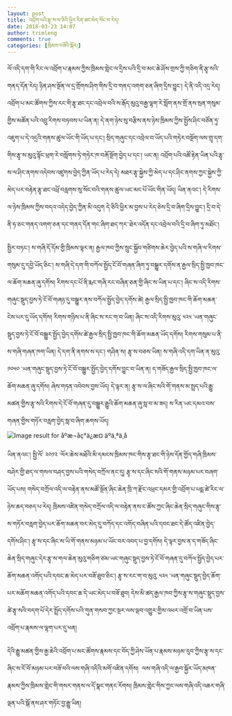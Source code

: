 ```yaml
---
layout: post
title: འབྲོག་པའི་རྩྭ་ས་ལ་ཅིའི་ཕྱིར་རིན་ཐང་མེད་སོང་བ་རེད།
date: 2018-03-23 14:07
author: trimleng
comments: true
categories: [ཁྲིམས་བཟོའི་སྐོར།]
---
```

ལོ་འདི་དག་གི་རིང་ལ་འབྲོག་པ་རྣམས་ཀྱིས་ཁྲིམས་གླེང་ལ་དྲིས་པའི་དྲི་བ་མང་ཆེ་ཤོས་གྲས་ཀྱི་གཅིག་ནི་རྩྭ་སའི་གནད་དོན་རེད། ཉིན་ཤས་སྔོན་ལ་དྲ་གྲོགས་ཤིག་གིས་དྲི་བ་གནད་འགག་ཅན་ཞིག་དྲིས་བྱུང་། དེ་ནི་འདི་འདྲ་རེད། འབྲོག་པ་མང་ཚོགས་ཀྱིས་རང་གི་རྩྭ་ཐང་དང་འབྲེལ་བའི་ས་རྒོད་མུའུ་བརྒྱ་ལྷག་རེ་སློག་ནས་གྲོ་ནས་སྲན་གསུམ་གྱིས་མཚོན་པའི་འབྲུ་རིགས་བཏབས་པ་ཡིན་ན། དེ་ནག་ཉེས་སུ་བརྩིས་ནས་ཉེས་ཁྲིམས་ཀྱིས་སྤྱོས་ཤིང་བཙོན་ཏུ་འཇུག་པ་དེ་འདྲའི་གནས་ཚུལ་ཡོང་གི་ཡོད་པ་དང་། སྲིད་གཞུང་དང་འབྲེལ་བ་ཡོད་པའི་གཏེར་བསྔོག་ལས་གྲྭ་དག་གིས་རྩྭ་ས་མུའུ་སྟོང་ཕྲག་རེ་བསློགས་ཏེ་གཏེར་ཁ་བརྐོ་སྔོག་བྱེད་པ་དང་། ཡང་ན། འབྲོག་པའི་འཚོ་རྟེན་ཡིན་པའི་རྩྭ་ས་ལ་ཤིང་ནགས་འདེབས་འཛུགས་བྱེད་ཀྱིན་ཡོད་པ་རེད་དེ། མཐར་རྩྭ་སྐྱེས་ཀྱི་མེད་པ་དང་ཤིང་ནགས་ཀྱང་སྐྱེས་ཀྱི་མེད་པར་བརྟེན་རྩྭ་ཐང་འཕྲོ་བརླགས་སུ་སོང་བའི་གནས་ཚུལ་ཡང་མང་པོ་ཡོང་གིན་ཡོད། ཡིན་ནའང་། དེ་རིགས་ལ་ཉེས་ཁྲིམས་ཀྱིས་བདའ་འདེད་བྱེད་ཀྱིན་མི་འདུག དེ་ཅིའི་ཕྱིར་མ་བྱས་པ་རེད་ཅེས་དྲི་བ་ཞིག་དྲིས་བྱུང་། དྲི་བ་དེ་ནི་ཧ་ཅང་གནད་འགག་ཅན་དང་གནད་དོན་གང་ཞིག་ཐད་ཀར་་ཐེར་འདོན་དང་འབྲེལ་བའི་དྲི་བ་ཞིག་ཏུ་མཐོང་།

<!--more-->སྤྱིར་བཏང་། ས་གཞི་དོ་དོམ་གྱི་ཁྲིམས་ལྟར་ན། རྒྱལ་ཁབ་ཀྱིས་སྲུང་སྐྱོབ་གཙིགས་ཆེར་བྱེད་པའི་ས་གཞི་ལ་རིགས་གསུམ་དུ་དབྱེ་ཡོད་ཅིང་། ས་གཞི་དེ་དག་གི་བཀོལ་སྤྱོད་ངོ་བོ་གཞན་ཞིག་ཏུ་བསྒྱུར་དགོས་ན་རྒྱལ་སྲིད་སྤྱི་ཁྱབ་ཁང་ལ་ཆོག་མཆན་ཞུ་དགོས། རིགས་དང་པོ་ནི་རྨང་གཞི་རང་བཞིན་ཅན་གྱི་ཞིང་ས་ཡིན་པ་དང་། ཞིང་ས་འདི་རིགས་གཞུང་སྡུད་བྱས་ཏེ་ངོ་བོ་གཞཉ་དུ་བསྒྱུར་ནས་བཀོལ་སྤྱོད་བྱེད་དགོས་ཚེ། རྒྱལ་སྲིད་སྤྱི་ཁྱབ་ཁང་གི་ཆོག་མཆན་ངེས་པར་དུ་ཡོད་དགོས། རིགས་གཉིས་པ་ནི་ཞིང་ས་རང་ག་བ་ཡིན། ཞིང་ས་འདི་རིགས་མུའུ་ ༥༢༥ ་ཡན་གཞུང་སྡུད་བྱས་ཏེ་ངོ་བོ་བསྒྱུར་སྤྱོད་བྱེད་དགོས་ཚེ་རྒྱལ་སྲིད་སྤྱི་ཁྱབ་ཁང་གི་ཆོག་མཆན་ཡོད་དགོས། རིགས་གསུམ་པ་ནི་ས་གཞི་གཞན་ཁག་ཡིན། དེ་དག་ནི་ནགས་ས་དང་། གཤིན་ས། རྩྭ་ས་བཅས་ཡིན། ས་གཞི་འདི་དག་ཡིན་ན་མུའུ་ ༡༠༥༠ ་ཡན་གཞུང་སྡུད་བྱས་ཏེ་ངོ་བོ་བསྒྱུར་སྤྱོད་བྱེད་དགོས་བྱུང་བ་ཡིན་ན། ད་གཟོད་རྒྱལ་སྲིད་སྤྱི་ཁྱབ་ཁང་ལ་ཆོག་མཆན་ཞུ་དགོས། ཞེས་གཏན་འབེབས་བྱས་ཡོད། དེ་ལྟར་ན། རྩྭ་ས་ལ་ཞིང་སའི་གོ་གནས་མ་སྤྲད་པའི་རྒྱུ་མཚན་གྱིས་རྩྭ་སའི་རིགས་དེ་ངོ་བོ་གཞན་དུ་བསྒྱུར་རྒྱུའི་ཆོག་མཆན་ཞུ་སླ་བ་མ་ཟད། ས་རིན་ཡང་དམའ་བས་གཞན་གྱིས་གཏོར་བརླག་བྱེད་སླ་བ་ཞིག་ཆགས་ཡོད།

<img class="alignright" src="http://files.tdzyw.com/file/117588/255/255/default.jpg?uncrop=1" alt="Image result for åºæ¬åç°ä¿æ¤ äºä¸ªä¸å" />

ཡིན་ནའང་། སྤྱི་ལོ་ ༢༠༡༢ ་ལོར་ཆེས་མཐོའི་མི་དམངས་ཁྲིམས་ཁང་གིས་རྩྭ་ཐང་གི་ཉེས་དོན་གྱོད་གཞི་ཁྲིམས་བཤེར་གྱི་ཐད་ལ་གསལ་བཤད་བྱས་པའི་གསེད་བཀྲོལ་ནང་དུ། རྩྭ་ས་དང་ཞིང་སའི་གོ་གནས་མཉམ་པར་བཞག་ཡོད་པས། གསེད་བཀྲོལ་འདི་ལ་བརྟེན་ནས་མཚོ་སྔོན་ཞིང་ཆེན་ཁྲི་ཀ་རྫོང་འཕྲང་དམར་གྱི་འབྲོག་པ་པདྨ་ཚེ་རིང་ལ་ཉེས་ཆད་བཅད་པ་རེད། ཁྲིམས་འཛིན་གསེད་བཀྲོལ་འདི་ལ་བརྟེན་ནས་ང་ཚོས་ཀྱང་ཞིང་ཆེན་སྲིད་གཞུང་གིས་རྩྭ་ས་གཏོར་བརླག་བྱེད་པར་ཆོག་མཆན་བར་མེད་དུ་བཀོད་དང་འགོད་བཞིན་པའི་དབང་ཐང་དེ་ཚོད་འཛིན་བྱེད་དགོས་ཤིང་། རྩྭ་ས་དང་ཞིང་ས་ཡི་གོ་གནས་མཉམ་པ་ཡོང་བར་འབད་པ་བྱ་དགོས། དེ་ལྟར་བྱས་ན་ད་གཟོད་ཞིང་ཆེན་སྲིད་གཞུང་དེར་རྩྭ་ས་གལ་ཆེན་མུའུ་གཅིག་ཙམ་ཡང་གཞུང་སྡུད་བྱས་ཏེ་ངོ་བོ་གཞན་དུ་བཀོལ་སྤྱོད་བྱེད་པར་ཆོག་མཆན་འགོད་པའི་དབང་ཆ་མེད་པར་བཟོ་ཐུབ་ཅིང་། རྩྭ་ས་རང་ག་བ་མུའུ་ ༥༢༥ ་ཡན་གཞུང་སྡུད་བྱེད་ཆོག་པར་མཆོག་མཆན་འགོད་པའི་དབང་ཆ་དེ་ཡང་མེད་པ་བཟོ་ཐུབ། དེས་མི་ཚད་རྒྱལ་ཁབ་ཀྱིས་རྩྭ་ས་གཞུང་སྡུད་བྱས་ཚེ་རྩྭ་སའི་བདག་པོ་དེར་སྤྲོད་དགོས་པའི་གུན་གསབ་ཀྱང་སྔར་ལས་ལྡབ་འགྱུར་གྱིས་འཕར་འགྲོ་བ་ཡིན་པས་འབྲོག་པ་རྣམས་ལ་ལྷག་པར་དུ་ཕན།

དེའི་རྒྱུ་མཚན་གྱིས་རྒྱ་ཆེའི་འབྲོག་པ་མང་ཚོགས་རྣམས་དང་བོད་ཀྱི་ཤེས་ཡོན་པ་རྣམས་མཉམ་རུབ་ཀྱིས་རྩྭ་ས་དང་ཞིང་ས་ངོ་བོ་མཉམ་པར་བཟོ་བའི་ལས་གཞི་འདིའི་མགོ་འཛིན་དགོས།  ལས་གཞི་འདི་ལ་རྒྱབ་སྐྱོར་ཡོད་མཁན་རྣམས་ཀྱིས་ཁྲིམས་གླེང་གི་གསར་གནས་ལ་དོ་སྣང་གནང་རོགས། ཁྲིམས་གླེང་གིས་ཀྱང་ལས་གཞི་འདི་འཆར་གཞི་ལྡན་པའི་སྒོ་ནས་ཤར་གཏོང་བྱ་རྒྱུ་ཡིན།

&nbsp;
